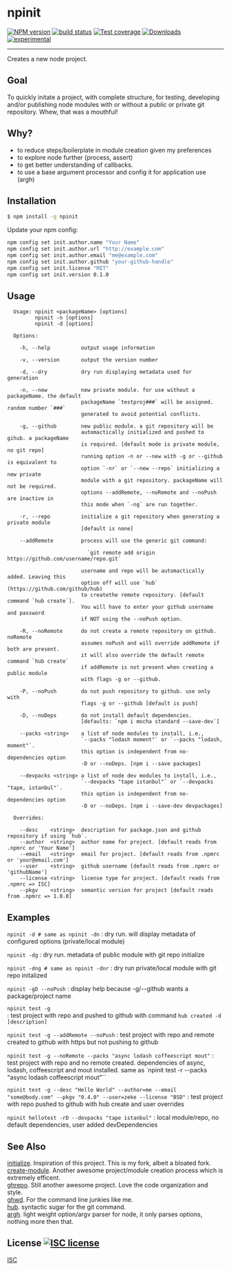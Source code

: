 # npinit
[![NPM version][npm-image]][npm-url]
[![build status][travis-image]][travis-url]
[![Test coverage][coveralls-image]][coveralls-url]
[![Downloads][downloads-image]][downloads-url]
[![experimental][stability-image]][stability-url]

---

Creates a new node project.

## Goal

To quickly initate a project, with complete structure, for testing, developing and/or publishing 
node modules with or without a public or private git repository. Whew, that was a mouthful!

## Why?

- to reduce steps/boilerplate in module creation given my preferences
- to explore node further (process, assert)
- to get better understanding of callbacks.
- to use a base argument processor and config it for application use (argh)


## Installation
```bash
$ npm install -g npinit
```

Update your npm config:

``` bash
npm config set init.author.name "Your Name"
npm config set init.author.url "http://example.com"
npm config set init.author.email "me@example.com"
npm config set init.author.github "your-github-handle"
npm config set init.license "MIT"
npm config set init.version 0.1.0
```

## Usage
```
  Usage: npinit <packageName> [options]
         npinit -n [options]
         npinit -d [options]

  Options:

    -h, --help          output usage information

    -v, --version       output the version number

    -d, --dry           dry run displaying metadata used for generation

    -n, --new           new private module. for use without a packageName. the default
                        packageName `testproj###` will be assigned. random number `###`
                        generated to avoid potential conflicts.

    -g, --github        new public module. a git repository will be
                        automactically initialized and pushed to gihub. a packageName
                        is required. [default mode is private module, no git repo]
                        running option -n or --new with -g or --github is equivalent to
                        option `-nr` or `--new --repo` initializing a new private
                        module with a git repository. packageName will not be required.
                        options --addRemote, --noRemote and --noPush are inactive in
                        this mode when `-ng` are run together.

    -r, --repo          initialize a git repository when generating a private module
                        [default is none]

    --addRemote         process will use the generic git command:

                          `git remote add origin https://github.com/username/repo.git`

                        username and repo will be automactically added. Leaving this
                        option off will use `hub` (https://github.com/github/hub)
                        to createthe remote repository. [default command `hub create`].
                        You will have to enter your github username and password
                        if NOT using the --noPush option.

    -R, --noRemote      do not create a remote repository on github. noRemote
                        assumes noPush and will override addRemote if both are present.
                        it will also override the default remote command `hub create`
                        if addRemote is not present when creating a public module
                        with flags -g or --github.

    -P, --noPush        do not push repository to github. use only with
                        flags -g or --github [default is push]

    -D, --noDeps        do not install default dependencies.
                        [defaults: `npm i mocha standard --save-dev`]

    --packs <string>    a list of node modules to install, i.e.,
                        `--packs "lodash moment"` or `--packs "lodash, moment"`.
                        this option is independent from no-dependencies option
                        -D or --noDeps. [npm i --save packages]

    --devpacks <string> a list of node dev modules to install, i.e.,
                        `--devpacks "tape istanbul"` or `--devpacks "tape, istanbul"`.
                        this option is independent from no-dependencies option
                        -D or --noDeps. [npm i --save-dev devpackages]

  Overrides:

    --desc    <string>  description for package.json and github repository if using `hub`.
    --author  <string>  author name for project. [default reads from .npmrc or 'Your Name']
    --email   <string>  email for project. [default reads from .npmrc or 'your@email.com']
    --user    <string>  github username [default reads from .npmrc or 'githubName']
    --license <string>  license type for project. [default reads from .npmrc => ISC]
    --pkgv    <string>  semantic version for project [default reads from .npmrc => 1.0.0]

```

## Examples


`npinit -d # same as npinit -dn`
: dry run. will display metadata of configured options (private/local module)  

`npinit -dg`
: dry run. metadata of public module with git repo initialize  

`npinit -dng # same as npinit -dnr`
: dry run private/local module with git repo initalized  

`npinit -gD --noPush` 
: display help because -g/--github wants a package/project name  

`npinit test -g `  
: test project with repo and pushed to github with command `hub created -d [description]`  

`npinit test -g --addRemote --noPush`
: test project with repo and remote created to github with https but not pushing to github   

`npinit test -g --noRemote --packs "async lodash coffeescript mout"`
: test project with repo and no remote created. dependencies of async, lodash, coffeescript and mout installed. same as `npinit test -r --packs "async lodash coffeescript mout"``  

`npinit test -g --desc "Hello World" --author=me --email "some@body.com" --pkgv "0.4.0" --user=zeke --license "BSD"`
: test project with repo pushed to github with hub create and user overrides  

`npinit hellotest -rD --devpacks "tape istanbul"`
: local module/repo, no default dependencies, user added devDependencies  


## See Also
[initialize](https://www.npmjs.com/package/initialize). Inspiration of this project. This is my fork, albeit a bloated fork.  
[create-module](https://github.com/finnp/create-module). Another awesome project/module creation process which is extremely efficent.   
[ghrepo](https://github.com/mattdesl/ghrepo). Still another awesome project. Love the code organization and style.  
[ghwd](https://github.com/zeke/ghwd). For the command line junkies like me.  
[hub](https://github.com/github/hub). syntactic sugar for the git command.  
[argh](https://www.npmjs.com/package/argh). light weight option/argv parser for node, it only parses options, nothing more then that.  

## License [![ISC license][license-img]][license-url]
[ISC](https://tldrlegal.com/license/-isc-license)

[npm-image]: https://img.shields.io/npm/v/npinit.svg?style=flat-square
[npm-url]: https://npmjs.org/package/npinit
[travis-image]: https://img.shields.io/travis/akileez/npinit.svg?style=flat-square
[travis-url]: https://travis-ci.org/akileez/npinit
[coveralls-image]: https://img.shields.io/coveralls/akileez/npinit.svg?style=flat-square
[coveralls-url]: https://coveralls.io/r/akileez/npinit?branch=master
[downloads-image]: http://img.shields.io/npm/dm/npinit.svg?style=flat-square
[downloads-url]: https://npmjs.org/package/npinit
[stability-image]: https://img.shields.io/badge/stability-experimental-orange.svg?style=flat-square
[stability-url]: https://github.com/akileez/npinit
[license-img]: https://img.shields.io/badge/license-ISC-blue.svg?style=flat-square
[license-url]: https://github.com/akileez/npinit/blob/master/license.md
